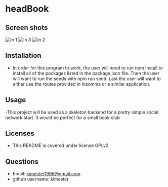# headBook

## Screen shots
![in 1](https://user-images.githubusercontent.com/99621150/169961862-4c45d689-1975-4f28-a563-e0bddedfce24.png)
![in 3](https://user-images.githubusercontent.com/99621150/169961875-59358cf7-acf4-4492-8184-dcaf619d4897.png)
![in 2](https://user-images.githubusercontent.com/99621150/169961884-181683ed-b8df-4c4f-ad17-85fcac33f271.png)

## Installation
- In order for this program to work, the user will need to run npm install to install all of the packages listed in the package.json file. Then the user will want to run the seeds with npm run seed. Last the user will want to either use the routes provided in Insomnia or a similar application.

## Usage
-This project will be used as a skeleton backend for a pretty simple social network start. It would be perfect for a small book club

## Licenses
- This README is covered under license GPLv2

## Questions
-  Email: kimester1996@gmail.com
-  github username: kimester

